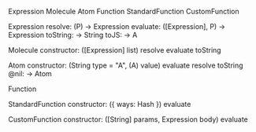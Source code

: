 

Expression
	Molecule
	Atom
	Function
		StandardFunction
		CustomFunction

Expression
	resolve: (P) -> Expression
	evaluate: ([Expression], P) -> Expression
	toString: -> String
	toJS: -> A

Molecule
	constructor: ([Expression] list)
	resolve
	evaluate
	toString

Atom
	constructor: (String type = "A", (A) value)
	evaluate
	resolve
	toString
	@nil: -> Atom


Function

StandardFunction
	constructor: ({
		ways: Hash
	})
	evaluate

CustomFunction
	constructor: ([String] params, Expression body)
	evaluate




